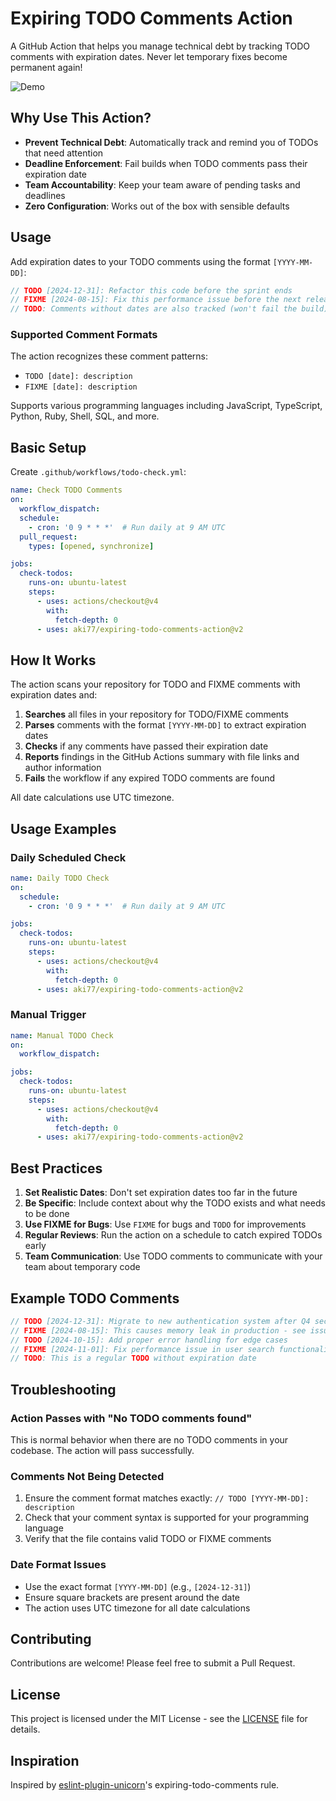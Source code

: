 # Expiring TODO Comments Action

A GitHub Action that helps you manage technical debt by tracking TODO comments with expiration dates. Never let temporary fixes become permanent again!

![Demo](https://i.gyazo.com/fa4eb1b27afa01f7ab8b35e84075c281.png)

## Why Use This Action?

- **Prevent Technical Debt**: Automatically track and remind you of TODOs that need attention
- **Deadline Enforcement**: Fail builds when TODO comments pass their expiration date
- **Team Accountability**: Keep your team aware of pending tasks and deadlines
- **Zero Configuration**: Works out of the box with sensible defaults

## Usage

Add expiration dates to your TODO comments using the format `[YYYY-MM-DD]`:

```typescript
// TODO [2024-12-31]: Refactor this code before the sprint ends
// FIXME [2024-08-15]: Fix this performance issue before the next release
// TODO: Comments without dates are also tracked (won't fail the build)
```

### Supported Comment Formats

The action recognizes these comment patterns:
- `TODO [date]: description`
- `FIXME [date]: description`

Supports various programming languages including JavaScript, TypeScript, Python, Ruby, Shell, SQL, and more.

## Basic Setup

Create `.github/workflows/todo-check.yml`:

```yaml
name: Check TODO Comments
on:
  workflow_dispatch:
  schedule:
    - cron: '0 9 * * *'  # Run daily at 9 AM UTC
  pull_request:
    types: [opened, synchronize]

jobs:
  check-todos:
    runs-on: ubuntu-latest
    steps:
      - uses: actions/checkout@v4
        with:
          fetch-depth: 0
      - uses: aki77/expiring-todo-comments-action@v2
```

## How It Works

The action scans your repository for TODO and FIXME comments with expiration dates and:

1. **Searches** all files in your repository for TODO/FIXME comments
2. **Parses** comments with the format `[YYYY-MM-DD]` to extract expiration dates
3. **Checks** if any comments have passed their expiration date
4. **Reports** findings in the GitHub Actions summary with file links and author information
5. **Fails** the workflow if any expired TODO comments are found

All date calculations use UTC timezone.

## Usage Examples

### Daily Scheduled Check

```yaml
name: Daily TODO Check
on:
  schedule:
    - cron: '0 9 * * *'  # Run daily at 9 AM UTC

jobs:
  check-todos:
    runs-on: ubuntu-latest
    steps:
      - uses: actions/checkout@v4
        with:
          fetch-depth: 0
      - uses: aki77/expiring-todo-comments-action@v2
```

### Manual Trigger

```yaml
name: Manual TODO Check
on:
  workflow_dispatch:

jobs:
  check-todos:
    runs-on: ubuntu-latest
    steps:
      - uses: actions/checkout@v4
        with:
          fetch-depth: 0
      - uses: aki77/expiring-todo-comments-action@v2
```

## Best Practices

1. **Set Realistic Dates**: Don't set expiration dates too far in the future
2. **Be Specific**: Include context about why the TODO exists and what needs to be done
3. **Use FIXME for Bugs**: Use `FIXME` for bugs and `TODO` for improvements
4. **Regular Reviews**: Run the action on a schedule to catch expired TODOs early
5. **Team Communication**: Use TODO comments to communicate with your team about temporary code

## Example TODO Comments

```javascript
// TODO [2024-12-31]: Migrate to new authentication system after Q4 security audit
// FIXME [2024-08-15]: This causes memory leak in production - see issue #123
// TODO [2024-10-15]: Add proper error handling for edge cases
// FIXME [2024-11-01]: Fix performance issue in user search functionality
// TODO: This is a regular TODO without expiration date
```

## Troubleshooting

### Action Passes with "No TODO comments found"

This is normal behavior when there are no TODO comments in your codebase. The action will pass successfully.

### Comments Not Being Detected

1. Ensure the comment format matches exactly: `// TODO [YYYY-MM-DD]: description`
2. Check that your comment syntax is supported for your programming language
3. Verify that the file contains valid TODO or FIXME comments

### Date Format Issues

- Use the exact format `[YYYY-MM-DD]` (e.g., `[2024-12-31]`)
- Ensure square brackets are present around the date
- The action uses UTC timezone for all date calculations

## Contributing

Contributions are welcome! Please feel free to submit a Pull Request.

## License

This project is licensed under the MIT License - see the [LICENSE](LICENSE) file for details.

## Inspiration

Inspired by [eslint-plugin-unicorn](https://github.com/sindresorhus/eslint-plugin-unicorn/blob/main/docs/rules/expiring-todo-comments.md)'s expiring-todo-comments rule.
